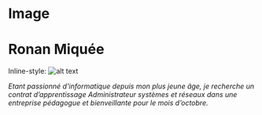 # Image

# Ronan Miquée

Inline-style: 
![alt text](https://github.com/Blazeuhh/Image/blob/main/Photos%20Ronan%20Miqu%C3%A9e.jpg" "Photos Ronan Miquée.jpg")

_Etant passionné d'informatique depuis mon plus jeune âge, je recherche un contrat d’apprentissage Administrateur systèmes et réseaux dans une entreprise pédagogue et bienveillante pour le mois d’octobre._
